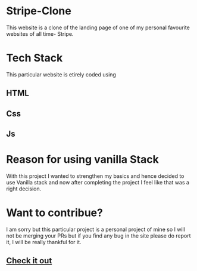 # Stripe-Clone
This website is a clone of the landing page of one of my personal favourite websites of all time- Stripe.

# Tech Stack
This particular website is etirely coded using 
## HTML
## Css
## Js

# Reason for using vanilla Stack
With this project I  wanted to strengthen my basics and hence decided to use Vanilla stack and now after completing the project I feel like that was a right decision.

# Want to contribue?
I am sorry but this particular project is a personal project of mine so I will not be merging your PRs but if you find any bug in the site please do report it, I will
be really thankful for it.

## <a href="https://stripeclonebyrg.netlify.app/" target="_blank">Check it out</a>

